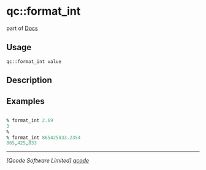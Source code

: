 qc::format_int
==============

part of [Docs](.)

Usage
-----
`qc::format_int value`

Description
-----------


Examples
--------
```tcl

% format_int 2.69
3
%
% format_int 865425833.2354
865,425,833

```

----------------------------------
*[Qcode Software Limited] [qcode]*

[qcode]: http://www.qcode.co.uk "Qcode Software"